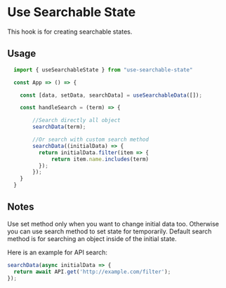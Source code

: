 # Use Searchable State

This hook is for creating searchable states.

## Usage

```js
  import { useSearchableState } from "use-searchable-state"

  const App => () => {

    const [data, setData, searchData] = useSearchableData([]);

    const handleSearch = (term) => {

        //Search directly all object
        searchData(term);

        //Or search with custom search method
        searchData((initialData) => {
          return initialData.filter(item => {
              return item.name.includes(term)
          });
        });
    }
  }
```

## Notes

Use set method only when you want to change initial data too. Otherwise you can use search method to set state for temporarily. Default search method is for searching an object inside of the initial state.

Here is an example for API search:

```js
searchData(async initialData => {
  return await API.get('http://example.com/filter');
});
```
